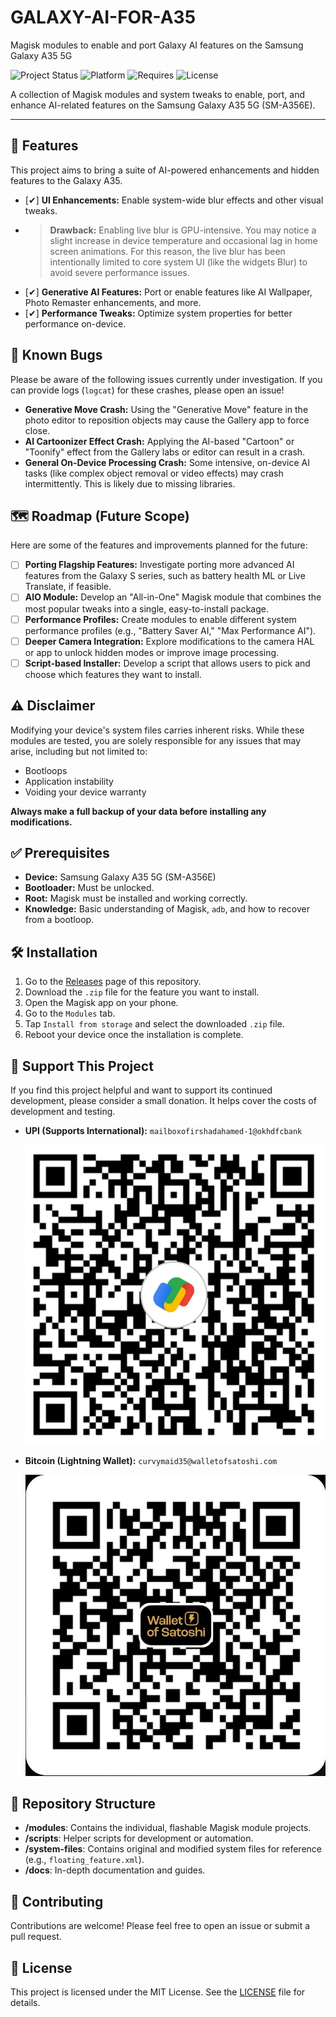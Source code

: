 # GALAXY-AI-FOR-A35
Magisk modules to enable and port Galaxy AI features on the Samsung Galaxy A35 5G

![Project Status](https://img.shields.io/badge/status-in--development-yellow)
![Platform](https://img.shields.io/badge/platform-Android%20(Samsung%20Galaxy%20A35)-blue)
![Requires](https://img.shields.io/badge/requires-Root%20(Magisk)-red)
![License](https://img.shields.io/badge/license-MIT-green)

A collection of Magisk modules and system tweaks to enable, port, and enhance AI-related features on the Samsung Galaxy A35 5G (SM-A356E).

---

## 🚀 Features

This project aims to bring a suite of AI-powered enhancements and hidden features to the Galaxy A35.

- [✔] **UI Enhancements:** Enable system-wide blur effects and other visual tweaks.
 - > **Drawback:** Enabling live blur is GPU-intensive. You may notice a slight increase in device temperature and occasional lag in home screen animations. For this reason, the live blur has been intentionally limited to core system UI (like the widgets Blur) to avoid severe performance issues.
- [✔] **Generative AI Features:** Port or enable features like AI Wallpaper, Photo Remaster enhancements, and more.
- [✔] **Performance Tweaks:** Optimize system properties for better performance on-device.

## 🐛 Known Bugs

Please be aware of the following issues currently under investigation. If you can provide logs (`logcat`) for these crashes, please open an issue!

- **Generative Move Crash:** Using the "Generative Move" feature in the photo editor to reposition objects may cause the Gallery app to force close.
- **AI Cartoonizer Effect Crash:** Applying the AI-based "Cartoon" or "Toonify" effect from the Gallery labs or editor can result in a crash.
- **General On-Device Processing Crash:** Some intensive, on-device AI tasks (like complex object removal or video effects) may crash intermittently. This is likely due to missing libraries.

## 🗺️ Roadmap (Future Scope)

Here are some of the features and improvements planned for the future:

- [ ] **Porting Flagship Features:** Investigate porting more advanced AI features from the Galaxy S series, such as battery health ML or Live Translate, if feasible.
- [ ] **AIO Module:** Develop an "All-in-One" Magisk module that combines the most popular tweaks into a single, easy-to-install package.
- [ ] **Performance Profiles:** Create modules to enable different system performance profiles (e.g., "Battery Saver AI," "Max Performance AI").
- [ ] **Deeper Camera Integration:** Explore modifications to the camera HAL or app to unlock hidden modes or improve image processing.
- [ ] **Script-based Installer:** Develop a script that allows users to pick and choose which features they want to install.

## ⚠️ Disclaimer

Modifying your device's system files carries inherent risks. While these modules are tested, you are solely responsible for any issues that may arise, including but not limited to:
- Bootloops
- Application instability
- Voiding your device warranty

**Always make a full backup of your data before installing any modifications.**

## ✅ Prerequisites

- **Device:** Samsung Galaxy A35 5G (SM-A356E)
- **Bootloader:** Must be unlocked.
- **Root:** Magisk must be installed and working correctly.
- **Knowledge:** Basic understanding of Magisk, `adb`, and how to recover from a bootloop.

## 🛠️ Installation

1. Go to the [Releases](https://github.com/StarDust-Git-Code/Galaxy-AI-for-A35/releases) page of this repository.
2. Download the `.zip` file for the feature you want to install.
3. Open the Magisk app on your phone.
4. Go to the `Modules` tab.
5. Tap `Install from storage` and select the downloaded `.zip` file.
6. Reboot your device once the installation is complete.

## 💖 Support This Project

If you find this project helpful and want to support its continued development, please consider a small donation. It helps cover the costs of development and testing.

- **UPI (Supports International):** `mailboxofirshadahamed-1@okhdfcbank`

   ![UPI QR Code](assets/upi-qr.jpg)

  
- **Bitcoin (Lightning Wallet):** `curvymaid35@walletofsatoshi.com`

   ![Lightning Wallet QR Code](assets/lightning-qr.jpg)

  
## 📂 Repository Structure

- **/modules**: Contains the individual, flashable Magisk module projects.
- **/scripts**: Helper scripts for development or automation.
- **/system-files**: Contains original and modified system files for reference (e.g., `floating_feature.xml`).
- **/docs**: In-depth documentation and guides.

## 🤝 Contributing

Contributions are welcome! Please feel free to open an issue or submit a pull request.

## 📜 License

This project is licensed under the MIT License. See the [LICENSE](LICENSE) file for details.
